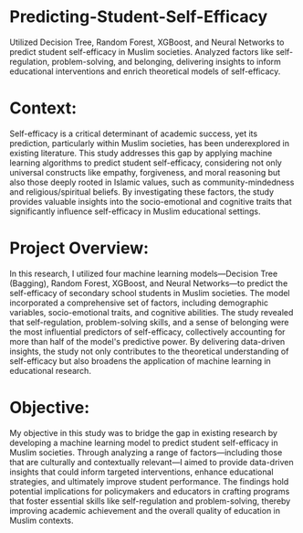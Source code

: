 # Predicting-Student-Self-Efficacy
Utilized Decision Tree, Random Forest, XGBoost, and Neural Networks to predict student self-efficacy in Muslim societies. Analyzed factors like self-regulation, problem-solving, and belonging, delivering insights to inform educational interventions and enrich theoretical models of self-efficacy.

# Context:
Self-efficacy is a critical determinant of academic success, yet its prediction, particularly within Muslim societies, has been underexplored in existing literature. This study addresses this gap by applying machine learning algorithms to predict student self-efficacy, considering not only universal constructs like empathy, forgiveness, and moral reasoning but also those deeply rooted in Islamic values, such as community-mindedness and religious/spiritual beliefs. By investigating these factors, the study provides valuable insights into the socio-emotional and cognitive traits that significantly influence self-efficacy in Muslim educational settings.

# Project Overview:
In this research, I utilized four machine learning models—Decision Tree (Bagging), Random Forest, XGBoost, and Neural Networks—to predict the self-efficacy of secondary school students in Muslim societies. The model incorporated a comprehensive set of factors, including demographic variables, socio-emotional traits, and cognitive abilities. The study revealed that self-regulation, problem-solving skills, and a sense of belonging were the most influential predictors of self-efficacy, collectively accounting for more than half of the model's predictive power. By delivering data-driven insights, the study not only contributes to the theoretical understanding of self-efficacy but also broadens the application of machine learning in educational research.

# Objective:
My objective in this study was to bridge the gap in existing research by developing a machine learning model to predict student self-efficacy in Muslim societies. Through analyzing a range of factors—including those that are culturally and contextually relevant—I aimed to provide data-driven insights that could inform targeted interventions, enhance educational strategies, and ultimately improve student performance. The findings hold potential implications for policymakers and educators in crafting programs that foster essential skills like self-regulation and problem-solving, thereby improving academic achievement and the overall quality of education in Muslim contexts.
